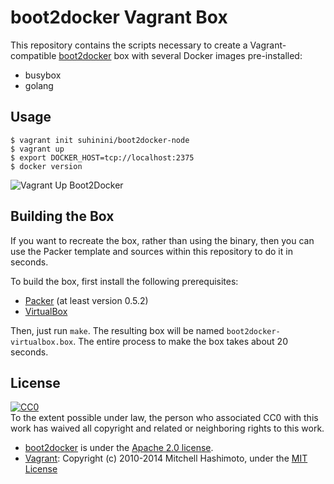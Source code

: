 # boot2docker Vagrant Box

This repository contains the scripts necessary to create a Vagrant-compatible
[boot2docker](https://github.com/boot2docker/boot2docker) box with several Docker images pre-installed:
- busybox
- golang

## Usage

    $ vagrant init suhinini/boot2docker-node
    $ vagrant up
    $ export DOCKER_HOST=tcp://localhost:2375
    $ docker version

![Vagrant Up Boot2Docker](https://raw.github.com/suhinini/boot2docker-node-box/classic/readme_image.gif)

## Building the Box

If you want to recreate the box, rather than using the binary, then
you can use the Packer template and sources within this repository to
do it in seconds.

To build the box, first install the following prerequisites:

  * [Packer](http://www.packer.io) (at least version 0.5.2)
  * [VirtualBox](http://www.virtualbox.org)

Then, just run `make`. The resulting box will be named `boot2docker-virtualbox.box`.
The entire process to make the box takes about 20 seconds.

## License

[![CC0](http://i.creativecommons.org/p/zero/1.0/88x31.png)](http://creativecommons.org/publicdomain/zero/1.0/)  
To the extent possible under law, the person who associated CC0 with this work has waived all copyright and related or neighboring rights to this work.

- [boot2docker](http://boot2docker.io/) is under the [Apache 2.0 license](http://www.apache.org/licenses/LICENSE-2.0).
- [Vagrant](http://www.vagrantup.com/): Copyright (c) 2010-2014 Mitchell Hashimoto, under the [MIT License](https://github.com/mitchellh/vagrant/blob/master/LICENSE)
